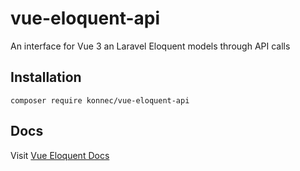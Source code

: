 # vue-eloquent-api

An interface for Vue 3 an Laravel Eloquent models through API calls

## Installation

`composer require konnec/vue-eloquent-api`

## Docs

Visit [Vue Eloquent Docs](https://vue-eloquent.netlify.app/)

